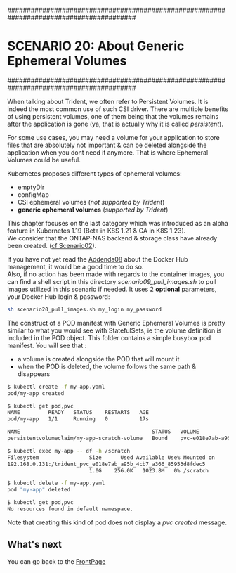 #########################################################################################
# SCENARIO 20: About Generic Ephemeral Volumes
#########################################################################################

When talking about Trident, we often refer to Persistent Volumes. It is indeed the most common use of such CSI driver. There are multiple benefits of using persistent volumes, one of them being that the volumes remains after the application is gone (ya, that is actually why it is called _persistent_).  

For some use cases, you may need a volume for your application to store files that are absolutely not important & can be deleted alongside the application when you dont need it anymore. That is where Ephemeral Volumes could be useful.

Kubernetes proposes different types of ephemeral volumes:  
- emptyDir
- configMap
- CSI ephemeral volumes (_not supported by Trident_)
- **generic ephemeral volumes** (_supported by Trident_)

This chapter focuses on the last category which was introduced as an alpha feature in Kubernetes 1.19 (Beta in K8S 1.21 & GA in K8S 1.23).  
We consider that the ONTAP-NAS backend & storage class have already been created. ([cf Scenario02](../Scenario02)).  

If you have not yet read the [Addenda08](../../Addendum/Addenda08) about the Docker Hub management, it would be a good time to do so.  
Also, if no action has been made with regards to the container images, you can find a shell script in this directory _scenario09_pull_images.sh_ to pull images utilized in this scenario if needed. It uses 2 **optional** parameters, your Docker Hub login & password:  
```bash
sh scenario20_pull_images.sh my_login my_password
```

The construct of a POD manifest with Generic Ephemeral Volumes is pretty similar to what you would see with StatefulSets, ie the volume definition is included in the POD object. This folder contains a simple busybox pod manifest. You will see that :  
- a volume is created alongside the POD that will mount it
- when the POD is deleted, the volume follows the same path & disappears

```bash
$ kubectl create -f my-app.yaml
pod/my-app created

$ kubectl get pod,pvc
NAME         READY   STATUS    RESTARTS   AGE
pod/my-app   1/1     Running   0          17s

NAME                                          STATUS   VOLUME                                     CAPACITY   ACCESS MODES   STORAGECLASS        AGE
persistentvolumeclaim/my-app-scratch-volume   Bound    pvc-e018e7ab-a95b-4cb7-a366-85953d8fdec5   1Gi        RWO            storage-class-nfs   17s

$ kubectl exec my-app -- df -h /scratch
Filesystem                Size      Used Available Use% Mounted on
192.168.0.131:/trident_pvc_e018e7ab_a95b_4cb7_a366_85953d8fdec5
                          1.0G    256.0K   1023.8M   0% /scratch

$ kubectl delete -f my-app.yaml
pod "my-app" deleted

$ kubectl get pod,pvc
No resources found in default namespace.
```

Note that creating this kind of pod does not display a _pvc created_ message.  

## What's next

You can go back to the [FrontPage](https://github.com/YvosOnTheHub/LabNetApp)
